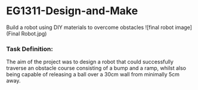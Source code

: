 # EG1311-Design-and-Make

Build a robot using DIY materials to overcome obstacles
![final robot image](Final Robot.jpg)

### Task Definition:

The aim of the project was to design a robot that could successfully traverse an obstacle course consisting of a
bump and a ramp, whilst also being capable of releasing a ball over a 30cm wall from minimally 5cm away.
